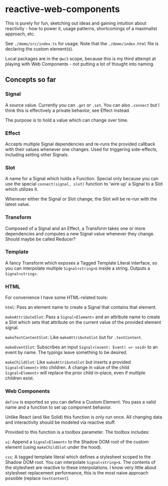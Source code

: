 # reactive-web-components

This is purely for fun, sketching out ideas and gaining intuition about reactivity - how to power it, usage patterns, shortcomings of a maximalist approach, etc.

See `./demo/src/index.ts` for usage. Note that the `./demo/index.html` file is declaring the custom element(s).

Local packages are in the `@wc3` scope, because this is my third attempt at playing with Web Components - not putting a lot of thought into naming.

## Concepts so far

### Signal

A source value. Currently you can `.get` or `.set`. You can also `.connect` but I think this is effectively a private behavior, see Effect instead.

The purpose is to hold a value which can change over time.

### Effect

Accepts multiple Signal dependencies and re-runs the provided callback with their values whenever one changes. Used for triggering side-effects, including setting other Signals.

### Slot

A name for a Signal which holds a Function. Special only because you can use the special `connect(signal, slot)` function to 'wire up' a Signal to a Slot which utilizes it.

Whenever either the Signal or Slot change, the Slot will be re-run with the latest value.

### Transform

Composed of a Signal and an Effect, a Transform takes one or more dependencies and computes a new Signal value whenever they change. Should maybe be called Reducer?

### Template

A fancy Transform which exposes a Tagged Template Literal interface, so you can interpolate multiple `Signal<string>`s inside a string. Outputs a `Signal<string>`.

### HTML

For convenience I have some HTML-related tools:

`html`: Pass an element name to create a Signal that contains that element.

`makeAttributeSlot`: Pass a `Signal<Element>` and an attribute name to create a Slot which sets that attribute on the current value of the provided element signal.

`makeTextContentSlot`: Like `makeAttributeSlot` but for `.textContent`.

`makeEventSlot`: Subscribes an input `Signal<(event: Event) => void>` to an event by name. The typings leave something to be desired.

`makeChildSlot`: Like `makeAttributeSlot` but inserts a provided `Signal<Element>` into children. A change in value of the child `Signal<Element>` will replace the prior child in-place, even if multiple children exist.

### Web Components

`define` is exported so you can define a Custom Element. You pass a valid name and a function to set up component behavior.

Unlike React (and like Solid) this function is only run once. All changing data and interactivity should be modeled via reactive stuff.

Provided to this function is a toolbox parameter. The toolbox includes:

`ui`: Append a `Signal<Element>` to the Shadow DOM root of the custom element (using `makeChildSlot` under the hood).

`css`: A tagged template literal which defines a stylesheet scoped to the Shadow DOM root. You can interpolate `Signal<string>`s. The contents of the stylesheet are reactive to these interpolations. I know very little about stylesheet replacement performance, this is the most naive approach possible (replace `textContent`).
